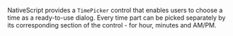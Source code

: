 NativeScript provides a `TimePicker` control that enables users to choose a time as a ready-to-use dialog. Every time part can be picked separately by its corresponding section of the control - for hour, minutes and AM/PM.
